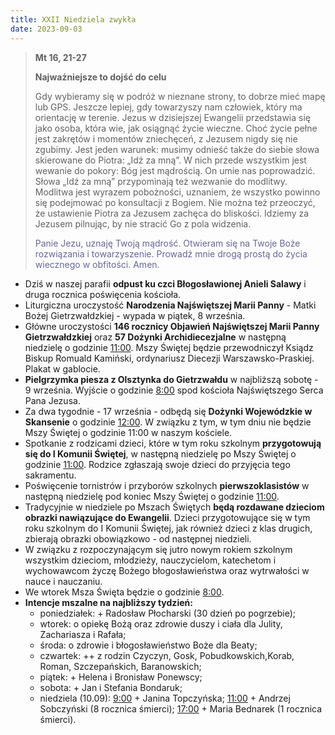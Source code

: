 ```yaml
---
title: XXII Niedziela zwykła
date: 2023-09-03
---
```


> **Mt 16, 21-27**
>
> **Najważniejsze to dojść do celu**
>
> Gdy wybieramy się w podróż w nieznane strony, to dobrze mieć mapę lub GPS. Jeszcze lepiej, gdy towarzyszy nam człowiek, który ma orientację w terenie. Jezus w dzisiejszej Ewangelii przedstawia się jako osoba, która wie, jak osiągnąć życie wieczne. Choć życie pełne jest zakrętów i momentów zniechęceń, z Jezusem nigdy się nie zgubimy. Jest jeden warunek: musimy odnieść także do siebie słowa skierowane do Piotra: „Idź za mną”. W nich przede wszystkim jest wewanie do pokory: Bóg jest mądrością. On umie nas poprowadzić. Słowa „Idź za mną” przypominają też wezwanie do modlitwy. Modlitwa jest wyrazem pobożności, uznaniem, że wszystko powinno się podejmować po konsultacji z Bogiem. Nie można też przeoczyć, że ustawienie Piotra za Jezusem zachęca do bliskości. Idziemy za Jezusem pilnując, by nie stracić Go z pola widzenia.
>
> <span style="color: #666699;">Panie Jezu, uznaję Twoją mądrość. Otwieram się na Twoje Boże rozwiązania i towarzyszenie. Prowadź mnie drogą prostą do życia wiecznego w obfitości. Amen.
> &nbsp;

- Dziś w naszej parafii **odpust ku czci Błogosławionej Anieli Salawy** i druga rocznica poświęcenia kościoła.
- Liturgiczna uroczystość **Narodzenia Najświętszej Marii Panny** - Matki Bożej Gietrzwałdzkiej - wypada w piątek, 8 września.
- Główne uroczystości **146 rocznicy Objawień Najświętszej Marii Panny Gietrzwałdzkiej** oraz **57 Dożynki Archidiecezjalne** w następną niedzielę o godzinie <u>11:00</u>. Mszy Świętej będzie przewodniczył Ksiądz Biskup Romuald Kamiński, ordynariusz Diecezji Warszawsko-Praskiej. Plakat w gablocie.
- **Pielgrzymka piesza z Olsztynka do Gietrzwałdu** w najbliższą sobotę - 9 września. Wyjście o godzinie <u>8:00</u> spod kościoła Najświętszego Serca Pana Jezusa.
- Za dwa tygodnie - 17 września - odbędą się **Dożynki Wojewódzkie w Skansenie** o godzinie <u>12:00</u>. W związku z tym, w tym dniu nie będzie Mszy Świętej o godzinie 11:00 w naszym kościele.
- Spotkanie z rodzicami dzieci, które w tym roku szkolnym **przygotowują się do I Komunii Świętej**, w następną niedzielę po Mszy Świętej o godzinie <u>11:00</u>. Rodzice zgłaszają swoje dzieci do przyjęcia tego sakramentu.
- Poświęcenie tornistrów i przyborów szkolnych **pierwszoklasistów** w następną niedzielę pod koniec Mszy Świętej o godzinie <u>11:00</u>.
- Tradycyjnie w niedziele po Mszach Świętych **będą rozdawane dzieciom obrazki nawiązujące do Ewangelii**. Dzieci przygotowujące się w tym roku szkolnym do I Komunii Świętej, jak również dzieci z klas drugich, zbierają obrazki obowiązkowo - od następnej niedzieli.
- W związku z rozpoczynającym się jutro nowym rokiem szkolnym wszystkim dzieciom, młodzieży, nauczycielom, katechetom i wychowawcom życzę Bożego błogosławieństwa oraz wytrwałości w nauce i nauczaniu.
- We wtorek Msza Święta będzie o godzinie <u>8:00</u>.
- **Intencje mszalne na najbliższy tydzień:**
  - poniedziałek: + Radosław Płocharski (30 dzień po pogrzebie);
  - wtorek: o opiekę Bożą oraz zdrowie duszy i ciała dla Julity, Zachariasza i Rafała;
  - środa: o zdrowie i błogosławieństwo Boże dla Beaty;
  - czwartek: ++ z rodzin Czyczyn, Gosk, Pobudkowskich,Korab, Roman, Szczepańskich, Baranowskich;
  - piątek: + Helena i Bronisław Ponewscy;
  - sobota: + Jan i Stefania Bondaruk;
  - niedziela (10.09): <u>9:00</u> + Janina Topczyńska; <u>11:00</u> + Andrzej Sobczyński (8 rocznica śmierci); <u>17:00</u> + Maria Bednarek (1 rocznica śmierci).

